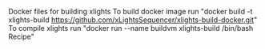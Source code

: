 Docker files for building xlights
To build docker image run "docker build -t xlights-build https://github.com/xLightsSequencer/xlights-build-docker.git"
To compile xlights run "docker run --name buildvm xlights-build /bin/bash Recipe"

